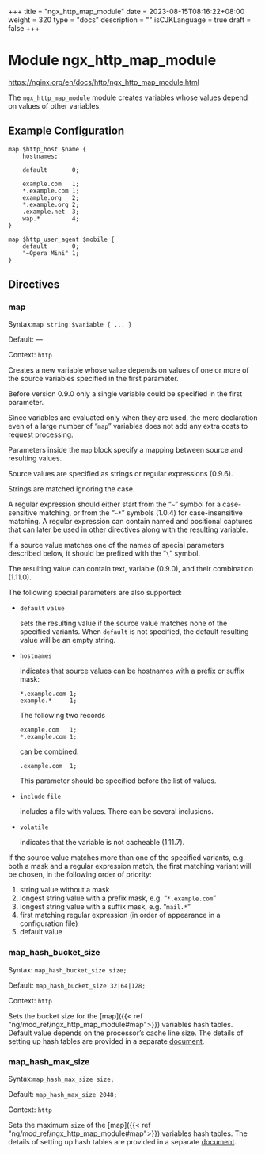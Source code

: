 +++
title = "ngx_http_map_module"
date = 2023-08-15T08:16:22+08:00
weight = 320
type = "docs"
description = ""
isCJKLanguage = true
draft = false
+++

# Module ngx_http_map_module

https://nginx.org/en/docs/http/ngx_http_map_module.html



The `ngx_http_map_module` module creates variables whose values depend on values of other variables.



## Example Configuration



```
map $http_host $name {
    hostnames;

    default       0;

    example.com   1;
    *.example.com 1;
    example.org   2;
    *.example.org 2;
    .example.net  3;
    wap.*         4;
}

map $http_user_agent $mobile {
    default       0;
    "~Opera Mini" 1;
}
```





## Directives



### map

  Syntax:`map string $variable { ... }`

  Default: —

  Context: `http`


Creates a new variable whose value depends on values of one or more of the source variables specified in the first parameter.

Before version 0.9.0 only a single variable could be specified in the first parameter.





Since variables are evaluated only when they are used, the mere declaration even of a large number of “`map`” variables does not add any extra costs to request processing.



Parameters inside the `map` block specify a mapping between source and resulting values.

Source values are specified as strings or regular expressions (0.9.6).

Strings are matched ignoring the case.

A regular expression should either start from the “`~`” symbol for a case-sensitive matching, or from the “`~*`” symbols (1.0.4) for case-insensitive matching. A regular expression can contain named and positional captures that can later be used in other directives along with the resulting variable.

If a source value matches one of the names of special parameters described below, it should be prefixed with the “`\`” symbol.

The resulting value can contain text, variable (0.9.0), and their combination (1.11.0).

The following special parameters are also supported:

- `default` `value`

  sets the resulting value if the source value matches none of the specified variants. When `default` is not specified, the default resulting value will be an empty string.

- `hostnames`

  indicates that source values can be hostnames with a prefix or suffix mask:

  ```
  *.example.com 1;
  example.*     1;
  ```

  The following two records

  ```
  example.com   1;
  *.example.com 1;
  ```

  can be combined:

  ```
  .example.com  1;
  ```

  This parameter should be specified before the list of values.

- `include` `file`

  includes a file with values. There can be several inclusions.

- `volatile`

  indicates that the variable is not cacheable (1.11.7).



If the source value matches more than one of the specified variants, e.g. both a mask and a regular expression match, the first matching variant will be chosen, in the following order of priority:

1. string value without a mask
2. longest string value with a prefix mask, e.g. “`*.example.com`”
3. longest string value with a suffix mask, e.g. “`mail.*`”
4. first matching regular expression (in order of appearance in a configuration file)
5. default value





### map_hash_bucket_size

  Syntax:  `map_hash_bucket_size size;`

  Default: `map_hash_bucket_size 32|64|128;`

  Context: `http`


Sets the bucket size for the [map]({{< ref "ng/mod_ref/ngx_http_map_module#map">}}) variables hash tables. Default value depends on the processor’s cache line size. The details of setting up hash tables are provided in a separate [document](https://nginx.org/en/docs/hash.html).



### map_hash_max_size

  Syntax:`map_hash_max_size size;`

  Default: `map_hash_max_size 2048;`

  Context: `http`


Sets the maximum `size` of the [map]({{< ref "ng/mod_ref/ngx_http_map_module#map">}}) variables hash tables. The details of setting up hash tables are provided in a separate [document](https://nginx.org/en/docs/hash.html).